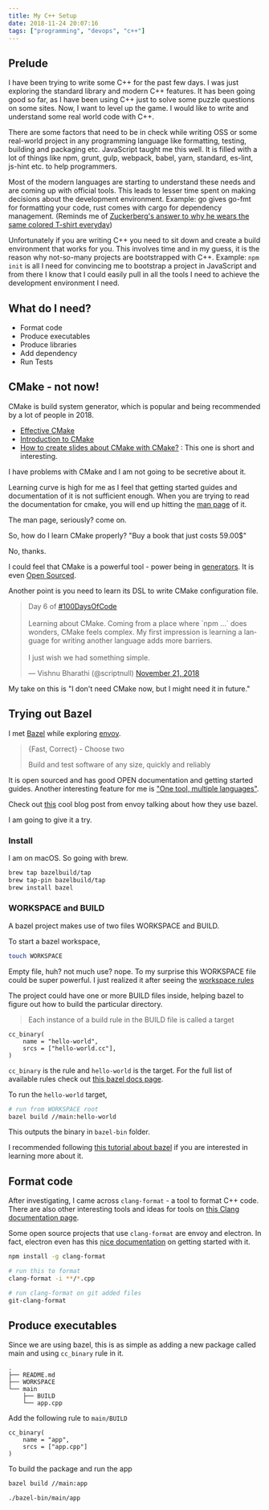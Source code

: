 ```yaml
---
title: My C++ Setup
date: 2018-11-24 20:07:16
tags: ["programming", "devops", "c++"]
---
```

## Prelude

I have been trying to write some C++ for the past few days. I was just exploring the standard library and modern C++ features. It has been going good so far, as I have been using C++ just to solve some puzzle questions on some sites. Now, I want to level up the game. I would like to write and understand some real world code with C++.

There are some factors that need to be in check while writing OSS or some real-world project in any programming language like formatting, testing, building and packaging etc. JavaScript taught me this well. It is filled with a lot of things like npm, grunt, gulp, webpack, babel, yarn, standard, es-lint, js-hint etc. to help programmers.

Most of the modern languages are starting to understand these needs and are coming up with official tools. This leads to lesser time spent on making decisions about the development environment. Example: go gives go-fmt for formatting your code, rust comes with cargo for dependency management. (Reminds me of [Zuckerberg's answer to why he wears the same colored T-shirt everyday](https://www.businessinsider.in/Heres-The-Real-Reason-Mark-Zuckerberg-Wears-The-Same-T-Shirt-Every-Day/articleshow/45064550.cms))

Unfortunately if you are writing C++ you need to sit down and create a build environment that works for you. This involves time and in my guess, it is the reason why not-so-many projects are bootstrapped with C++. Example: `npm init` is all I need for convincing me to bootstrap a project in JavaScript and from there I know that I could easily pull in all the tools I need to achieve the development environment I need.

## What do I need?
- Format code
- Produce executables
- Produce libraries
- Add dependency
- Run Tests

## CMake - not now!
CMake is build system generator, which is popular and being recommended by a lot of people in 2018.

- [Effective CMake](https://www.youtube.com/watch?v=bsXLMQ6WgIk)
- [Introduction to CMake](https://www.youtube.com/watch?v=jt3meXdP-QI)
- [How to create slides about CMake with CMake?](https://www.youtube.com/watch?v=sFH8IvPfHx0) : This one is short and interesting.

I have problems with CMake and I am not going to be secretive about it.

Learning curve is high for me as I feel that getting started guides and documentation of it is not sufficient enough. When you are trying to read the documentation for cmake, you will end up hitting the [man page](https://cmake.org/cmake/help/v3.12/manual/cmake.1.html) of it.

The man page, seriously? come on.

So, how do I learn CMake properly? "Buy a book that just costs 59.00$"

No, thanks.

I could feel that CMake is a powerful tool - power being in [generators](https://cmake.org/cmake/help/v3.0/manual/cmake-generators.7.html). It is even [Open Sourced](https://gitlab.kitware.com/cmake/cmake).

Another point is you need to learn its DSL to write CMake configuration file.

<blockquote class="twitter-tweet" data-lang="en"><p lang="en" dir="ltr">Day 6 of <a href="https://twitter.com/hashtag/100DaysOfCode?src=hash&amp;ref_src=twsrc%5Etfw">#100DaysOfCode</a> <br><br>Learning about CMake. Coming from a place where `npm ...` does wonders, CMake feels complex. My first impression is learning a language for writing another language adds more barriers.<br><br>I just wish we had something simple.</p>&mdash; Vishnu Bharathi (@scriptnull) <a href="https://twitter.com/scriptnull/status/1065292039439466496?ref_src=twsrc%5Etfw">November 21, 2018</a></blockquote>
<script async src="https://platform.twitter.com/widgets.js" charset="utf-8"></script>

My take on this is "I don't need CMake now, but I might need it in future."

## Trying out Bazel
I met [Bazel](https://www.bazel.build/) while exploring [envoy](https://github.com/envoyproxy/envoy).

> {Fast, Correct} - Choose two
>
> Build and test software of any size, quickly and reliably

It is open sourced and has good OPEN documentation and getting started guides. Another interesting feature for me is ["One tool, multiple languages"](https://www.bazel.build/#one-tool-multiple-languages).

Check out [this](https://blog.envoyproxy.io/external-c-dependency-management-in-bazel-dd37477422f5) cool blog post from envoy talking about how they use bazel.

I am going to give it a try.

### Install
I am on macOS. So going with brew.

```sh
brew tap bazelbuild/tap
brew tap-pin bazelbuild/tap
brew install bazel
```

### WORKSPACE and BUILD
A bazel project makes use of two files WORKSPACE and BUILD.

To start a bazel workspace,

```sh
touch WORKSPACE
```

Empty file, huh? not much use? nope. To my surprise this WORKSPACE file could be super powerful. I just realized it after seeing the [workspace rules](https://docs.bazel.build/versions/master/be/workspace.html)

The project could have one or more BUILD files inside, helping bazel to figure out how to build the particular directory.

> Each instance of a build rule in the BUILD file is called a target

```
cc_binary(
    name = "hello-world",
    srcs = ["hello-world.cc"],
)
```

`cc_binary` is the rule and `hello-world` is the target. For the full list of available rules check out [this bazel docs page](https://docs.bazel.build/versions/master/be/c-cpp.html).


To run the `hello-world` target,
```sh
# run from WORKSPACE root
bazel build //main:hello-world
```

This outputs the binary in `bazel-bin` folder.

I recommended following [this tutorial about bazel](https://docs.bazel.build/versions/master/tutorial/cpp.html) if you are interested in learning more about it.

## Format code
After investigating, I came across `clang-format` - a tool to format C++ code. There are also other interesting tools and ideas for tools on [this Clang documentation page](https://clang.llvm.org/docs/ClangTools.html).

Some open source projects that use `clang-format` are envoy and electron. In fact, electron even has this [nice documentation](https://electronjs.org/docs/development/clang-format) on getting started with it.

```sh
npm install -g clang-format

# run this to format
clang-format -i **/*.cpp

# run clang-format on git added files
git-clang-format
```

## Produce executables
Since we are using bazel, this is as simple as adding a new package called main and using `cc_binary` rule in it.

```
.
├── README.md
├── WORKSPACE
└── main
    ├── BUILD
    └── app.cpp
```

Add the following rule to `main/BUILD`

```
cc_binary(
    name = "app",
    srcs = ["app.cpp"]
)
```

To build the package and run the app
```sh
bazel build //main:app

./bazel-bin/main/app
```
